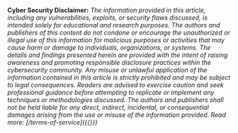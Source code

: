 **Cyber Security Disclaimer:**
*The information provided in this article, including any vulnerabilities, exploits, or security flaws discussed, is intended solely for educational and research purposes. The authors and publishers of this content do not condone or encourage the unauthorized or illegal use of this information for malicious purposes or activities that may cause harm or damage to individuals, organizations, or systems. The details and findings presented herein are provided with the intent of raising awareness and promoting responsible disclosure practices within the cybersecurity community. Any misuse or unlawful application of the information contained in this article is strictly prohibited and may be subject to legal consequences. Readers are advised to exercise caution and seek professional guidance before attempting to replicate or implement any techniques or methodologies discussed. The authors and publishers shall not be held liable for any direct, indirect, incidental, or consequential damages arising from the use or misuse of the information provided. Read more: [/terms-of-service]({{<pagepath terms-of-service.qmd>}})*